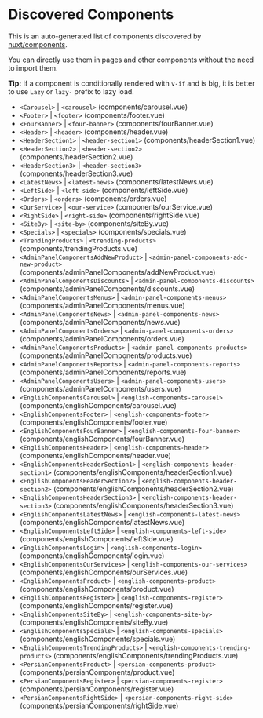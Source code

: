 # Discovered Components

This is an auto-generated list of components discovered by [nuxt/components](https://github.com/nuxt/components).

You can directly use them in pages and other components without the need to import them.

**Tip:** If a component is conditionally rendered with `v-if` and is big, it is better to use `Lazy` or `lazy-` prefix to lazy load.

- `<Carousel>` | `<carousel>` (components/carousel.vue)
- `<Footer>` | `<footer>` (components/footer.vue)
- `<FourBanner>` | `<four-banner>` (components/fourBanner.vue)
- `<Header>` | `<header>` (components/header.vue)
- `<HeaderSection1>` | `<header-section1>` (components/headerSection1.vue)
- `<HeaderSection2>` | `<header-section2>` (components/headerSection2.vue)
- `<HeaderSection3>` | `<header-section3>` (components/headerSection3.vue)
- `<LatestNews>` | `<latest-news>` (components/latestNews.vue)
- `<LeftSide>` | `<left-side>` (components/leftSide.vue)
- `<Orders>` | `<orders>` (components/orders.vue)
- `<OurService>` | `<our-service>` (components/ourService.vue)
- `<RightSide>` | `<right-side>` (components/rightSide.vue)
- `<SiteBy>` | `<site-by>` (components/siteBy.vue)
- `<Specials>` | `<specials>` (components/specials.vue)
- `<TrendingProducts>` | `<trending-products>` (components/trendingProducts.vue)
- `<AdminPanelComponentsAddNewProduct>` | `<admin-panel-components-add-new-product>` (components/adminPanelComponents/addNewProduct.vue)
- `<AdminPanelComponentsDiscounts>` | `<admin-panel-components-discounts>` (components/adminPanelComponents/discounts.vue)
- `<AdminPanelComponentsMenus>` | `<admin-panel-components-menus>` (components/adminPanelComponents/menus.vue)
- `<AdminPanelComponentsNews>` | `<admin-panel-components-news>` (components/adminPanelComponents/news.vue)
- `<AdminPanelComponentsOrders>` | `<admin-panel-components-orders>` (components/adminPanelComponents/orders.vue)
- `<AdminPanelComponentsProducts>` | `<admin-panel-components-products>` (components/adminPanelComponents/products.vue)
- `<AdminPanelComponentsReports>` | `<admin-panel-components-reports>` (components/adminPanelComponents/reports.vue)
- `<AdminPanelComponentsUsers>` | `<admin-panel-components-users>` (components/adminPanelComponents/users.vue)
- `<EnglishComponentsCarousel>` | `<english-components-carousel>` (components/englishComponents/carousel.vue)
- `<EnglishComponentsFooter>` | `<english-components-footer>` (components/englishComponents/footer.vue)
- `<EnglishComponentsFourBanner>` | `<english-components-four-banner>` (components/englishComponents/fourBanner.vue)
- `<EnglishComponentsHeader>` | `<english-components-header>` (components/englishComponents/header.vue)
- `<EnglishComponentsHeaderSection1>` | `<english-components-header-section1>` (components/englishComponents/headerSection1.vue)
- `<EnglishComponentsHeaderSection2>` | `<english-components-header-section2>` (components/englishComponents/headerSection2.vue)
- `<EnglishComponentsHeaderSection3>` | `<english-components-header-section3>` (components/englishComponents/headerSection3.vue)
- `<EnglishComponentsLatestNews>` | `<english-components-latest-news>` (components/englishComponents/latestNews.vue)
- `<EnglishComponentsLeftSide>` | `<english-components-left-side>` (components/englishComponents/leftSide.vue)
- `<EnglishComponentsLogin>` | `<english-components-login>` (components/englishComponents/login.vue)
- `<EnglishComponentsOurServices>` | `<english-components-our-services>` (components/englishComponents/ourServices.vue)
- `<EnglishComponentsProduct>` | `<english-components-product>` (components/englishComponents/product.vue)
- `<EnglishComponentsRegister>` | `<english-components-register>` (components/englishComponents/register.vue)
- `<EnglishComponentsSiteBy>` | `<english-components-site-by>` (components/englishComponents/siteBy.vue)
- `<EnglishComponentsSpecials>` | `<english-components-specials>` (components/englishComponents/specials.vue)
- `<EnglishComponentsTrendingProducts>` | `<english-components-trending-products>` (components/englishComponents/trendingProducts.vue)
- `<PersianComponentsProduct>` | `<persian-components-product>` (components/persianComponents/product.vue)
- `<PersianComponentsRegister>` | `<persian-components-register>` (components/persianComponents/register.vue)
- `<PersianComponentsRightSide>` | `<persian-components-right-side>` (components/persianComponents/rightSide.vue)
